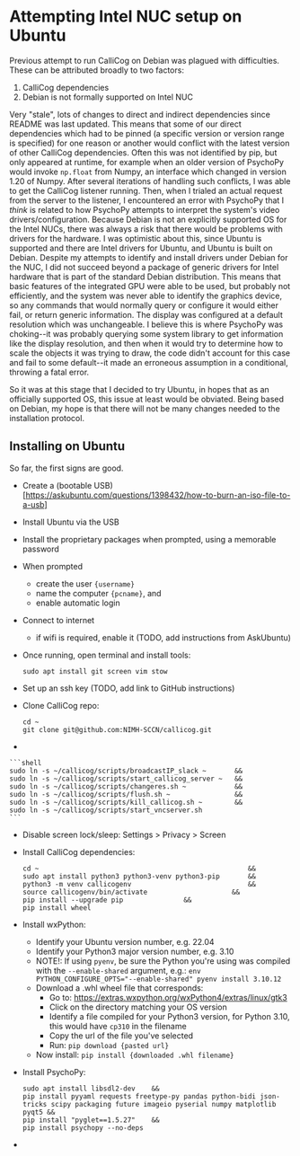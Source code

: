 # Attempting Intel NUC setup on Ubuntu

Previous attempt to run CalliCog on Debian was plagued with difficulties. These can be attributed broadly to two factors:

1. CalliCog dependencies
2. Debian is not formally supported on Intel NUC

Very "stale", lots of changes to direct and indirect dependencies since README was last updated. This means that some of our direct dependencies which had to be pinned (a specific version or version range is specified) for one reason or another would conflict with the latest version of other CalliCog dependencies. Often this was not identified by pip, but only appeared at runtime, for example when an older version of PsychoPy would invoke `np.float` from Numpy, an interface which changed in version 1.20 of Numpy. After several iterations of handling such conflicts, I was able to get the CalliCog listener running. Then, when I trialed an actual request from the server to the listener, I encountered an error with PsychoPy that I *think* is related to how PsychoPy attempts to interpret the system's video drivers/configuration. Because Debian is not an explicitly supported OS for the Intel NUCs, there was always a risk that there would be problems with drivers for the hardware. I was optimistic about this, since Ubuntu is supported and there are Intel drivers for Ubuntu, and Ubuntu is built on Debian. Despite my attempts to identify and install drivers under Debian for the NUC, I did not succeed beyond a package of generic drivers for Intel hardware that is part of the standard Debian distribution. This means that basic features of the integrated GPU were able to be used, but probably not efficiently, and the system was never able to identify the graphics device, so any commands that would normally query or configure it would either fail, or return generic information. The display was configured at a default resolution which was unchangeable. I believe this is where PsychoPy was choking--it was probably querying some system library to get information like the display resolution, and then when it would try to determine how to scale the objects it was trying to draw, the code didn't account for this case and fail to some default--it made an erroneous assumption in a conditional, throwing a fatal error.

So it was at this stage that I decided to try Ubuntu, in hopes that as an officially supported OS, this issue at least would be obviated. Being based on Debian, my hope is that there will not be many changes needed to the installation protocol.

## Installing on Ubuntu

So far, the first signs are good.


- Create a (bootable USB)[https://askubuntu.com/questions/1398432/how-to-burn-an-iso-file-to-a-usb]
- Install Ubuntu via the USB
- Install the proprietary packages when prompted, using a memorable password
- When prompted
	- create the user `{username}`
	- name the computer `{pcname}`, and
	- enable automatic login
- Connect to internet
	- if wifi is required, enable it (TODO, add instructions from AskUbuntu)
- Once running, open terminal and install tools:

	`sudo apt install git screen vim stow`

- Set up an ssh key (TODO, add link to GitHub instructions)
- Clone CalliCog repo:

	```shell
	cd ~
	git clone git@github.com:NIMH-SCCN/callicog.git
	```

- 

	```shell 
	sudo ln -s ~/callicog/scripts/broadcastIP_slack ~       &&
	sudo ln -s ~/callicog/scripts/start_callicog_server ~   &&
	sudo ln -s ~/callicog/scripts/changeres.sh ~            &&
	sudo ln -s ~/callicog/scripts/flush.sh ~                &&
	sudo ln -s ~/callicog/scripts/kill_callicog.sh ~        &&
	sudo ln -s ~/callicog/scripts/start_vncserver.sh
	```

- Disable screen lock/sleep: Settings > Privacy > Screen
- Install CalliCog dependencies:

	```shell
	cd ~                                                    && 
	sudo apt install python3 python3-venv python3-pip       &&
	python3 -m venv callicogenv                             &&
	source callicogenv/bin/activate                 	&&
	pip install --upgrade pip				&&
	pip install wheel
	```

- Install wxPython:

	- Identify your Ubuntu version number, e.g. 22.04
	- Identify your Python3 major version number, e.g. 3.10
	- NOTE!: If using `pyenv`, be sure the Python you're using was
	    compiled with the `--enable-shared` argument, e.g.:
		`env PYTHON_CONFIGURE_OPTS="--enable-shared" pyenv install 3.10.12`
	- Download a .whl wheel file that corresponds:
		- Go to: https://extras.wxpython.org/wxPython4/extras/linux/gtk3
		- Click on the directory matching your OS version
		- Identify a file compiled for your Python3 version,
		  for Python 3.10, this would have `cp310` in the filename
		- Copy the url of the file you've selected
		- Run:
			`pip download {pasted url}` 
	- Now install:
			`pip install {downloaded .whl filename}`
- Install PsychoPy:

	```shell
	sudo apt install libsdl2-dev	&&
	pip install pyyaml requests freetype-py pandas python-bidi json-tricks scipy packaging future imageio pyserial numpy matplotlib pyqt5 &&
	pip install "pyglet==1.5.27"	&&
	pip install psychopy --no-deps
	```
- 
